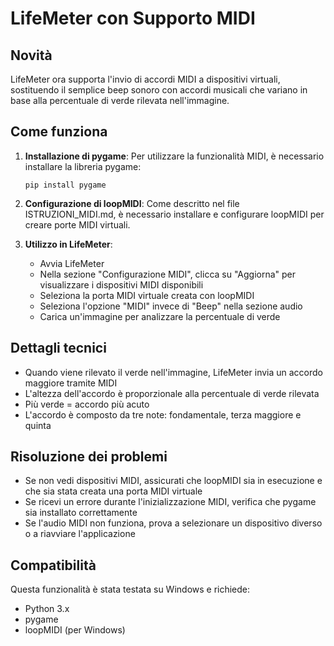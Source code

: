 # LifeMeter con Supporto MIDI

## Novità

LifeMeter ora supporta l'invio di accordi MIDI a dispositivi virtuali, sostituendo il semplice beep sonoro con accordi musicali che variano in base alla percentuale di verde rilevata nell'immagine.

## Come funziona

1. **Installazione di pygame**: Per utilizzare la funzionalità MIDI, è necessario installare la libreria pygame:
   ```
   pip install pygame
   ```

2. **Configurazione di loopMIDI**: Come descritto nel file ISTRUZIONI_MIDI.md, è necessario installare e configurare loopMIDI per creare porte MIDI virtuali.

3. **Utilizzo in LifeMeter**:
   - Avvia LifeMeter
   - Nella sezione "Configurazione MIDI", clicca su "Aggiorna" per visualizzare i dispositivi MIDI disponibili
   - Seleziona la porta MIDI virtuale creata con loopMIDI
   - Seleziona l'opzione "MIDI" invece di "Beep" nella sezione audio
   - Carica un'immagine per analizzare la percentuale di verde

## Dettagli tecnici

- Quando viene rilevato il verde nell'immagine, LifeMeter invia un accordo maggiore tramite MIDI
- L'altezza dell'accordo è proporzionale alla percentuale di verde rilevata
- Più verde = accordo più acuto
- L'accordo è composto da tre note: fondamentale, terza maggiore e quinta

## Risoluzione dei problemi

- Se non vedi dispositivi MIDI, assicurati che loopMIDI sia in esecuzione e che sia stata creata una porta MIDI virtuale
- Se ricevi un errore durante l'inizializzazione MIDI, verifica che pygame sia installato correttamente
- Se l'audio MIDI non funziona, prova a selezionare un dispositivo diverso o a riavviare l'applicazione

## Compatibilità

Questa funzionalità è stata testata su Windows e richiede:
- Python 3.x
- pygame
- loopMIDI (per Windows)
